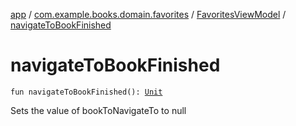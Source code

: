 [app](../../index.md) / [com.example.books.domain.favorites](../index.md) / [FavoritesViewModel](index.md) / [navigateToBookFinished](./navigate-to-book-finished.md)

# navigateToBookFinished

`fun navigateToBookFinished(): `[`Unit`](https://kotlinlang.org/api/latest/jvm/stdlib/kotlin/-unit/index.html)

Sets the value of bookToNavigateTo to null

